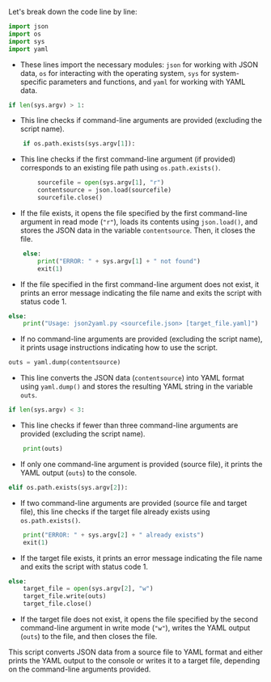 Let's break down the code line by line:

```python
import json
import os
import sys
import yaml
```
- These lines import the necessary modules: `json` for working with JSON data, `os` for interacting with the operating system, `sys` for system-specific parameters and functions, and `yaml` for working with YAML data.

```python
if len(sys.argv) > 1:
```
- This line checks if command-line arguments are provided (excluding the script name).

```python
    if os.path.exists(sys.argv[1]):
```
- This line checks if the first command-line argument (if provided) corresponds to an existing file path using `os.path.exists()`.

```python
        sourcefile = open(sys.argv[1], "r")
        contentsource = json.load(sourcefile)
        sourcefile.close()
```
- If the file exists, it opens the file specified by the first command-line argument in read mode (`"r"`), loads its contents using `json.load()`, and stores the JSON data in the variable `contentsource`. Then, it closes the file.

```python
    else:
        print("ERROR: " + sys.argv[1] + " not found")
        exit(1)
```
- If the file specified in the first command-line argument does not exist, it prints an error message indicating the file name and exits the script with status code 1.

```python
else:
    print("Usage: json2yaml.py <sourcefile.json> [target_file.yaml]")
```
- If no command-line arguments are provided (excluding the script name), it prints usage instructions indicating how to use the script.

```python
outs = yaml.dump(contentsource)
```
- This line converts the JSON data (`contentsource`) into YAML format using `yaml.dump()` and stores the resulting YAML string in the variable `outs`.

```python
if len(sys.argv) < 3:
```
- This line checks if fewer than three command-line arguments are provided (excluding the script name).

```python
    print(outs)
```
- If only one command-line argument is provided (source file), it prints the YAML output (`outs`) to the console.

```python
elif os.path.exists(sys.argv[2]):
```
- If two command-line arguments are provided (source file and target file), this line checks if the target file already exists using `os.path.exists()`.

```python
    print("ERROR: " + sys.argv[2] + " already exists")
    exit(1)
```
- If the target file exists, it prints an error message indicating the file name and exits the script with status code 1.

```python
else:
    target_file = open(sys.argv[2], "w")
    target_file.write(outs)
    target_file.close()
```
- If the target file does not exist, it opens the file specified by the second command-line argument in write mode (`"w"`), writes the YAML output (`outs`) to the file, and then closes the file.

This script converts JSON data from a source file to YAML format and either prints the YAML output to the console or writes it to a target file, depending on the command-line arguments provided.
